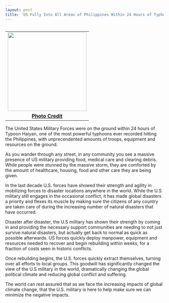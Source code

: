 ```yaml
---
layout: post
title: 'US Fully Into All Areas of Philippines Within 24 Hours of Typhoon Hitting'
---
```

<table cellpadding="5" align="right">
<tbody>
<tr>
<td align="center"><a href="http://www.flickr.com/photos/dvids/2845426702/"><img src="https://s3.amazonaws.com/kinlane-productions/alternate-kin-lane/us-military-disaster-support.jpg" alt="" width="250" /></a></td>
</tr>
<tr>
<td style="text-align: center;"><strong><a href="http://www.flickr.com/photos/dvids/2845426702/">Photo Credit</a></strong></td>
</tr>
</tbody>
</table>
<p>The United States Military Forces were on the ground within 24 hours of Typoon Haiyan, one of the most powerful typhoons ever recorded hitting the Philippines, with unprecendented amounts of troops, equipment and resources on the ground.</p>
<p>As you wander through any street, in any community you see a massive presence of US military providing food, medical care and clearing debris. While people were stunned by the massive storm, they are comforted by the amount of healthcare, housing, food and other care they are being given.</p>
<p>In the last decade U.S. forces have showed their strength and agility in mobilizing forces to disaster locations anywhere in the world. While the U.S military still engages in the occasional conflict, it has made global disasters a priority and flexes its muscle by making sure the citizens of any country are taken care of during the increasing number of natural disasters that have occurred.</p>
<p>Disaster after disaster, the U.S military has shown their strength by coming in and providing the necessary support communities are needing to not just survive natural disasters, but actually get back to normal as quick as possible afterwards.  US forces quickly deploy manpower, equipment and resources needed to recover and begin rebuilding within weeks, for a fraction of costs seen in historic conflicts.</p>
<p>Once rebuilding begins, the U.S. forces quickly extract themselves, turning over all efforts to local groups. This goodwill has significantly changed the view of the U.S military in the world, dramatically changing the global political climate and reducing global conflict and suffering.</p>
<p>The world can rest assured that as we face the increasing impacts of global climate change, that the U.S. military is here to help make sure we can minimize the negative impacts.</p>